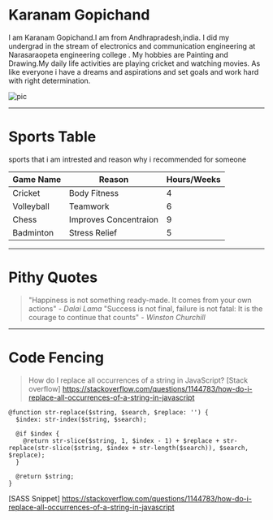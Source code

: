 # Karanam Gopichand

 I am Karanam Gopichand.I am from Andhrapradesh,india. I did my undergrad in the stream of electronics and communication engineering at Narasaraopeta engineering college . My hobbies are Painting and Drawing.My daily life activities are playing cricket and watching movies. As like everyone i have a dreams and aspirations and set goals and work hard with right determination.
 
 ![pic](https://github.com/KaranamGopichand/my2-Karanam/assets/142835911/55172788-10a7-429f-a206-92c42d874f57)

 ---------------------------------------------------------------------

 # Sports Table

 sports that i am intrested and  reason why i recommended for someone 

 | Game Name       |   Reason                      | Hours/Weeks      |
 | --------------- |  ---------------------------- | ---------------- |
 | Cricket         |  Body Fitness                 |      4           |
 | Volleyball      |  Teamwork                     |      6           |
 | Chess           |  Improves Concentraion        |      9           |
 | Badminton       |  Stress Relief                |      5           |

-----------------------------------------------------------------------

# Pithy Quotes

> "Happiness is not something ready-made. It comes from your own actions" - *Dalai Lama*
> "Success is not final, failure is not fatal: It is the courage to continue that counts" - *Winston Churchill*

-------------------------------------------------------------------------
# Code Fencing
> How do I replace all occurrences of a string in JavaScript?
[Stack overflow]
 <https://stackoverflow.com/questions/1144783/how-do-i-replace-all-occurrences-of-a-string-in-javascript>

```
@function str-replace($string, $search, $replace: '') {
  $index: str-index($string, $search);
  
  @if $index {
    @return str-slice($string, 1, $index - 1) + $replace + str-replace(str-slice($string, $index + str-length($search)), $search, $replace);
  }
  
  @return $string;
}
```
[SASS Snippet]
 <https://stackoverflow.com/questions/1144783/how-do-i-replace-all-occurrences-of-a-string-in-javascript>









